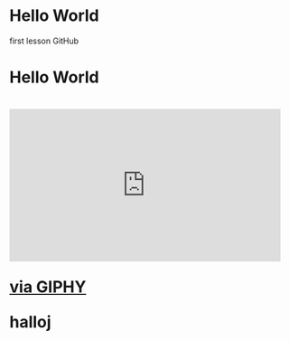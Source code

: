 # Hello World
 first lesson GitHub

<h1>Hello World<h1>
 
 <iframe src="https://giphy.com/embed/6901DbEbbm4o0" width="480" height="270" frameBorder="0" class="giphy-embed" allowFullScreen></iframe><p><a href="https://giphy.com/gifs/freedom-braveheart-musical-theater-6901DbEbbm4o0">via GIPHY</a></p>


halloj
